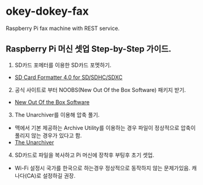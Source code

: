 # okey-dokey-fax
Raspberry Pi fax machine with REST service.

## Raspberry Pi 머신 셋업 Step-by-Step 가이드.

1. SD카드 포메터를 이용한 SD카드 포멧하기.
  * [SD Card Formatter 4.0 for SD/SDHC/SDXC](https://www.sdcard.org/downloads/formatter_4/index.html)
2. 공식 사이트로 부터 NOOBS(New Out Of the Box Software) 패키지 받기.
  * [New Out Of the Box Software](https://www.raspberrypi.org/downloads/noobs/)
3. The Unarchiver를 이용해 압축 풀기.
  * 맥에서 기본 제공하는 Archive Utility를 이용하는 경우 파일이 정상적으로 압축이 풀리지 않는 경우가 있다고 함.
  * [The Unarchiver](https://itunes.apple.com/kr/app/the-unarchiver/id425424353?mt=12)
4. SD카드로 파일을 복사하고 Pi 머신에 장착후 부팅후 초기 셋업.
  * Wi-Fi 설정시 국가를 한국으로 하는경우 정상적으로 동작하지 않는 문제가있음. 캐나다(CA)로 설정하길 권장.
